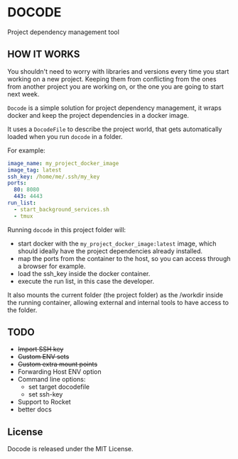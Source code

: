 # DOCODE

Project dependency management tool

## HOW IT WORKS

You shouldn't need to worry with libraries and versions every time you start
working on a new project. Keeping them from conflicting from the ones from
another project you are working on, or the one you are going to start next week.

`Docode` is a simple solution for project dependency management, it wraps docker
and keep the project dependencies in a docker image.

It uses a `DocodeFile` to describe the project world, that gets automatically
loaded when you run `docode` in a folder.

For example:

``` yaml
image_name: my_project_docker_image
image_tag: latest
ssh_key: /home/me/.ssh/my_key
ports:
  80: 8080
  443: 4443
run_list:
  - start_background_services.sh
  - tmux
```

Running `docode` in this project folder will:
- start docker with the `my_project_docker_image:latest` image, which should ideally have the project dependencies already installed.
- map the ports from the container to the host, so you can access through a browser for example.
- load the ssh_key inside the docker container.
- execute the run list, in this case the developer.

It also mounts the current folder (the project folder) as the /workdir inside the running container,
allowing external and internal tools to have access to the folder.

## TODO

* <strike>Import SSH key</strike>
* <strike>Custom ENV sets</strike>
* <strike>Custom extra mount points</strike>
* Forwarding Host ENV option
* Command line options:
  * set target docodefile
  * set ssh-key
* Support to Rocket
* better docs

## License

Docode is released under the MIT License.
